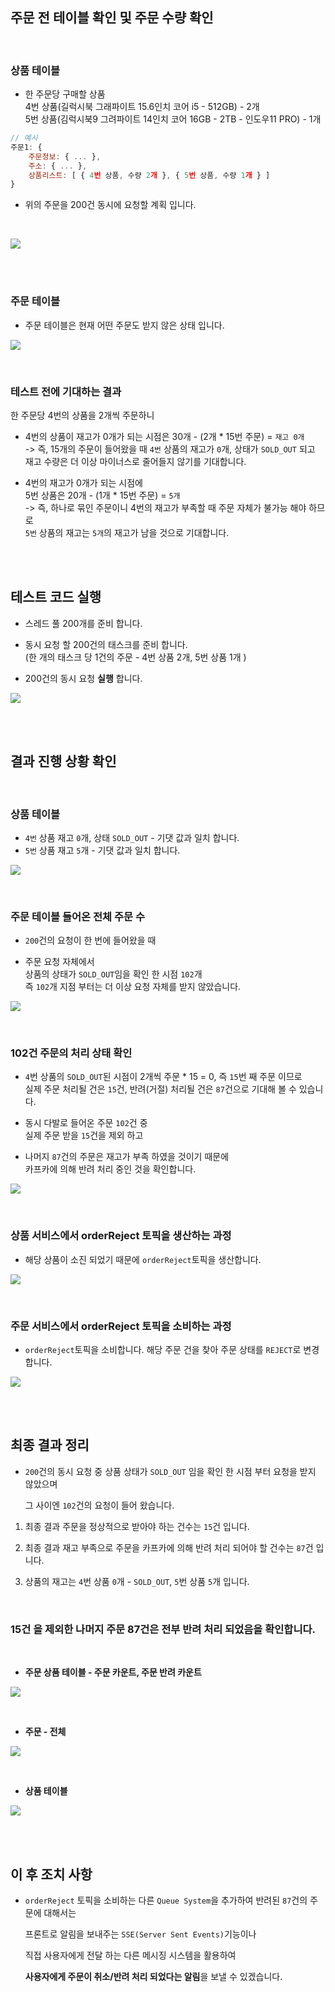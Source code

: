 ## 주문 전 테이블 확인 및 주문 수량 확인

<br>

### 상품 테이블

- 한 주문당 구매할 상품  
	4번 상품(길럭시북 그래파이트 15.6인치 코어 i5 - 512GB) - 2개  
	5번 상품(김럭시북9 그려파이트 14인치 코어 16GB - 2TB - 인도우11 PRO) - 1개


```javascript
// 예시
주문1: {
	주문정보: { ... },
	주소: { ... },
	상품리스트: [ { 4번 상품, 수량 2개 }, { 5번 상품, 수량 1개 } ]
}
```
  
- 위의 주문을 200건 동시에 요청할 계획 입니다.

<br>

![](https://velog.velcdn.com/images/develing1991/post/163b75f4-f614-4d7a-80f8-1cb5a8023a97/image.png)



<br><br>

### 주문 테이블

- 주문 테이블은 현재 어떤 주문도 받지 않은 상태 입니다.  

![](https://velog.velcdn.com/images/develing1991/post/53f71138-5a5a-40d4-bbfd-2aa6ee4866ce/image.png)


<br>

### 테스트 전에 기대하는 결과

한 주문당 4번의 상품을 2개씩 주문하니 

- 4번의 상품이 재고가 0개가 되는 시점은 30개 - (2개 * 15번 주문) = `재고 0개`   
	-> 즉, 15개의 주문이 들어왔을 때 `4번` 상품의 재고가 `0`개, 상태가 `SOLD_OUT` 되고    
	재고 수량은 더 이상 마이너스로 줄어들지 않기를 기대합니다.  

- 4번의 재고가 0개가 되는 시점에   
	5번 상품은 20개 - (1개 * 15번 주문) = `5개`   
    	-> 즉, 하나로 묶인 주문이니 4번의 재고가 부족할 때 주문 자체가 불가능 해야 하므로  
        `5번` 상품의 재고는 `5개`의 재고가 남을 것으로 기대합니다.

<br><br>

## 테스트 코드 실행

- 스레드 풀 200개를 준비 합니다.

- 동시 요청 할 200건의 태스크를 준비 합니다.  
	(한 개의 태스크 당 1건의 주문 - 4번 상품 2개, 5번 상품 1개 )

- 200건의 동시 요청 **실행** 합니다.


![](https://velog.velcdn.com/images/develing1991/post/604ac478-e386-42a8-b254-39992473fe08/image.png)


<br><br>

## 결과 진행 상황 확인

<br>

### 상품 테이블

- `4번` 상품 재고 `0`개, 상태 `SOLD_OUT` - 기댓 값과 일치 합니다.  
- `5번` 상품 재고 `5`개  - 기댓 값과 일치 합니다.  

![](https://velog.velcdn.com/images/develing1991/post/bcf80392-d269-400e-af89-a029690bde22/image.png)

<br>

### 주문 테이블 들어온 전체 주문 수

- `200`건의 요청이  한 번에 들어왔을 때

- 주문 요청 자체에서   
	상품의 상태가 `SOLD_OUT`임을 확인 한 시점 `102`개  
	즉 `102`개 지점 부터는 더 이상 요청 자체를 받지 않았습니다.  

![](https://velog.velcdn.com/images/develing1991/post/a2babe58-410c-4995-974d-47cb52666fad/image.png)


<br>

### 102건 주문의 처리 상태 확인

- `4`번 상품의 `SOLD_OUT`된 시점이 2개씩 주문 * 15 = 0, 즉 `15`번 째 주문 이므로  
	실제 주문 처리될 건은 `15`건, 반려(거절) 처리될 건은 `87`건으로 기대해 볼 수 있습니다.

- 동시 다발로 들어온 주문 `102`건 중  
	실제 주문 받을 `15`건을 제외 하고   

- 나머지 `87`건의 주문은 재고가 부족 하였을 것이기 때문에  
	카프카에 의해 반려 처리 중인 것을 확인합니다.  

![](https://velog.velcdn.com/images/develing1991/post/7d77255a-8202-4483-8a90-c04e7abfd130/image.png)




<br>

### 상품 서비스에서 orderReject 토픽을 생산하는 과정

- 해당 상품이 소진 되었기 때문에 `orderReject`토픽을 생산합니다.

![](https://velog.velcdn.com/images/develing1991/post/47c14bc4-f8ab-46a5-9d2d-92a5b360a4f0/image.png)

<br>

### 주문 서비스에서 orderReject 토픽을 소비하는 과정

- `orderReject`토픽을 소비합니다. 해당 주문 건을 찾아 주문 상태를 `REJECT`로 변경 합니다.
  
![](https://velog.velcdn.com/images/develing1991/post/4f046a68-ed06-4a76-b822-9386594ba2a1/image.png)

<br><br>

## 최종 결과 정리

- `200`건의 동시 요청 중 상품 상태가 `SOLD_OUT` 임을 확인 한 시점 부터 요청을 받지 않았으며   

	그 사이엔 `102`건의 요청이 들어 왔습니다.  

1. 최종 결과 주문을 정상적으로 받아야 하는 건수는 `15`건 입니다.  

2. 최종 결과 재고 부족으로 주문을 카프카에 의해 반려 처리 되어야 할 건수는 `87`건 입니다.

3. 상품의 재고는 `4`번 상품 `0`개 - `SOLD_OUT`, `5`번 상품 `5`개 입니다.

<br>

### 15건 을 제외한 나머지 주문 87건은 전부 반려 처리 되었음을 확인합니다.

<br>

- **주문 상품 테이블 - 주문 카운트, 주문 반려 카운트**
  

![](https://velog.velcdn.com/images/develing1991/post/13384729-1f63-4ea5-88c4-442085c006ba/image.png)


<br>

- **주문 - 전체**
  
![](https://velog.velcdn.com/images/develing1991/post/6b32825c-db31-45fd-bc74-98b37bb5351f/image.png)


<br>

- **상품 테이블**
  
![](https://velog.velcdn.com/images/develing1991/post/3bd34b52-74d5-480e-9d12-8c45385f394a/image.png)

<br><br>

## 이 후 조치 사항

- `orderReject` 토픽을 소비하는 다른 `Queue System`을 추가하여 반려된 `87`건의 주문에 대해서는  
  
	프론트로 알림을 보내주는 `SSE(Server Sent Events)`기능이나  

  직접 사용자에게 전달 하는 다른 메시징 시스템을 활용하여     
  
  	**사용자에게 주문이 취소/반려 처리 되었다는 알림**을 보낼 수 있겠습니다.
